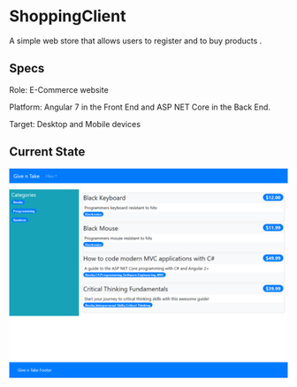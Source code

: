 # ShoppingClient

A simple web store that allows users to register and to buy products .

## Specs
Role: E-Commerce website

Platform: Angular 7 in the Front End and ASP NET Core in the Back End.

Target: Desktop and Mobile devices

## Current State

<img src="preview1.png" alt="preview">
